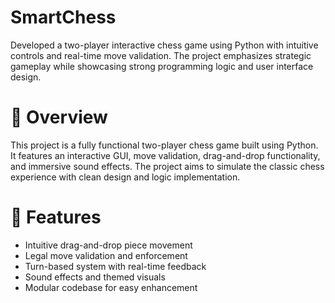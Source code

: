 # SmartChess
Developed a two-player interactive chess game using Python with intuitive controls and real-time move validation. The project emphasizes strategic gameplay while showcasing strong programming logic and user interface design.

# 🎯 Overview  
This project is a fully functional two-player chess game built using Python. It features an interactive GUI, move validation, drag-and-drop functionality, and immersive sound effects. The project aims to simulate the classic chess experience with clean design and logic implementation.

# 🧩 Features  
- Intuitive drag-and-drop piece movement  
- Legal move validation and enforcement  
- Turn-based system with real-time feedback  
- Sound effects and themed visuals  
- Modular codebase for easy enhancement  

